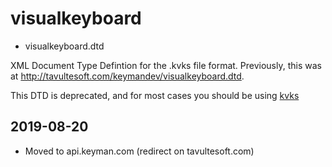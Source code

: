 # visualkeyboard

* visualkeyboard.dtd

XML Document Type Defintion for the .kvks file format. Previously, this was
at http://tavultesoft.com/keymandev/visualkeyboard.dtd.

This DTD is deprecated, and for most cases you should be using
[kvks](../kvks/README.md)

## 2019-08-20
* Moved to api.keyman.com (redirect on tavultesoft.com)
